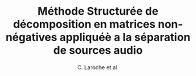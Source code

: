 ---
cat: gaia
subcat: platform
bestof: false
author: C. Laroche et al.
title: Méthode Structurée de décomposition en matrices non- négatives appliquéè a la séparation de sources audio
year: 2015
type: inproceedings
---